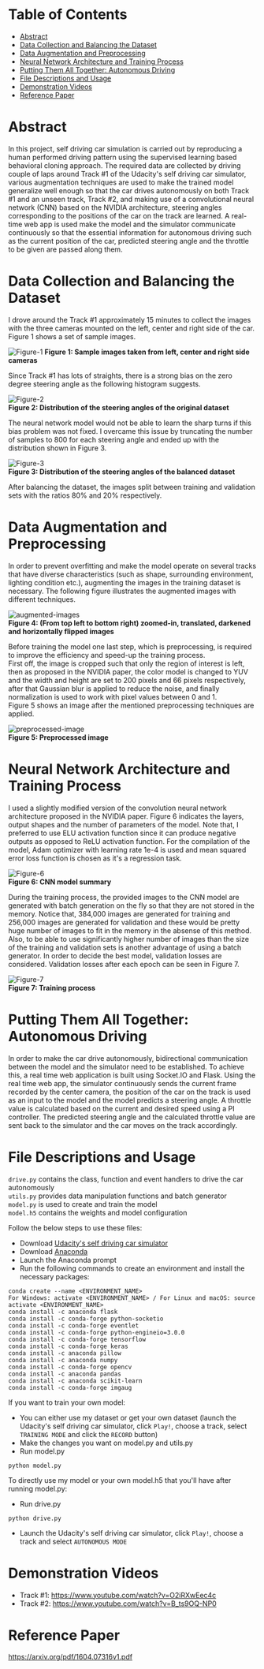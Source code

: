 # Table of Contents
* [Abstract](#abstract) 
* [Data Collection and Balancing the Dataset](#data-collection-and-balancing-the-dataset)
* [Data Augmentation and Preprocessing](#data-augmentation-and-preprocessing)
* [Neural Network Architecture and Training Process](#neural-network-architecture-and-training-process)
* [Putting Them All Together: Autonomous Driving](#putting-them-all-together-autonomous-driving)
* [File Descriptions and Usage](#file-descriptions-and-usage)
* [Demonstration Videos](#demonstration-videos)
* [Reference Paper](#reference-paper)

# Abstract 
In this project, self driving car simulation is carried out by reproducing a human performed driving pattern using the supervised learning based behavioral cloning approach. The required data are collected by driving couple of laps around Track #1 of the Udacity's self driving car simulator, various augmentation techniques are used to make the trained model generalize well enough so that the car drives autonomously on both Track #1 and an unseen track, Track #2, and making use of a convolutional neural network (CNN) based on the NVIDIA architecture, steering angles corresponding to the positions of the car on the track are learned. A real-time web app is used make the model and the simulator communicate continuously so that the essential information for autonomous driving such as the current position of the car, predicted steering angle and the throttle to be given are passed along them.   

# Data Collection and Balancing the Dataset
I drove around the Track #1 approximately 15 minutes to collect the images with the three cameras mounted on the left, center and right side of the car. Figure 1 shows a set of sample images.  

![Figure-1](https://user-images.githubusercontent.com/43919074/229631030-89cfca67-6fe9-4148-9e2d-175c30914bf7.png)
**Figure 1: Sample images taken from left, center and right side cameras**
 
Since Track #1 has lots of straights, there is a strong bias on the zero degree steering angle as the following histogram suggests.  

![Figure-2](https://user-images.githubusercontent.com/43919074/229843435-cf744305-a599-449b-8915-5d3ae4a676fe.png)  
**Figure 2: Distribution of the steering angles of the original dataset**

The neural network model would not be able to learn the sharp turns if this bias problem was not fixed. I overcame this issue by truncating the number of samples to 800 for each steering angle and ended up with the distribution shown in Figure 3.  

![Figure-3](https://user-images.githubusercontent.com/43919074/229843481-3cbba3f6-08c5-471b-af1a-a13fe051cd48.png)  
**Figure 3: Distribution of the steering angles of the balanced dataset**  

After balancing the dataset, the images split between training and validation sets with the ratios 80% and 20% respectively. 

# Data Augmentation and Preprocessing
In order to prevent overfitting and make the model operate on several tracks that have diverse characteristics (such as shape, surrounding environment, lighting condition etc.), augmenting the images in the training dataset is necessary. The following figure illustrates the augmented images with different techniques.  

![augmented-images](https://user-images.githubusercontent.com/43919074/229873377-04ba8a66-22ff-4c97-bc90-6a5d4d81668a.png)  
**Figure 4: (From top left to bottom right) zoomed-in, translated, darkened and horizontally flipped images**

Before training the model one last step, which is preprocessing, is required to improve the efficiency and speed-up the training process.  
First off, the image is cropped such that only the region of interest is left, then as proposed in the NVIDIA paper, the color model is changed to YUV and the width and height are set to 200 pixels and 66 pixels respectively, after that Gaussian blur is applied to reduce the noise, and finally normalization is used to work with pixel values between 0 and 1.   
Figure 5 shows an image after the mentioned preprocessing techniques are applied.  

![preprocessed-image](https://user-images.githubusercontent.com/43919074/229897130-3d9471d4-e099-4209-8073-d4353b23959d.png)  
**Figure 5: Preprocessed image**

# Neural Network Architecture and Training Process
I used a slightly modified version of the convolution neural network architecture proposed in the NVIDIA paper. Figure 6 indicates the layers, output shapes and the number of parameters of the model. Note that, I preferred to use ELU activation function since it can produce negative outputs as opposed to ReLU activation function. For the compilation of the model, Adam optimizer with learning rate 1e-4 is used and mean squared error loss function is chosen as it's a regression task.   

![Figure-6](https://user-images.githubusercontent.com/43919074/230517752-a88fee2d-61d0-48a6-9583-321933bcc073.png)  
**Figure 6: CNN model summary**
  
During the training process, the provided images to the CNN model are generated with batch generation on the fly so that they are not stored in the memory. Notice that, 384,000 images are generated for training and 256,000 images are generated for validation and these would be pretty huge number of images to fit in the memory in the absense of this method. Also, to be able to use significantly higher number of images than the size of the training and validation sets is another advantage of using a batch generator. In order to decide the best model, validation losses are considered. Validation losses after each epoch can be seen in Figure 7. 

![Figure-7](https://user-images.githubusercontent.com/43919074/230692258-54c22c4d-4bd7-4881-a7d2-770a955a56dd.png)  
**Figure 7: Training process**

# Putting Them All Together: Autonomous Driving
In order to make the car drive autonomously, bidirectional communication between the model and the simulator need to be established. To achieve this, a real time web application is built using Socket.IO and Flask. Using the real time web app, the simulator continuously sends the current frame recorded by the center camera, the position of the car on the track is used as an input to the model and the model predicts a steering angle. A throttle value is calculated based on the current and desired speed using a PI controller. The predicted steering angle and the calculated throttle value are sent back to the simulator and the car moves on the track accordingly.      

# File Descriptions and Usage
`drive.py` contains the class, function and event handlers to drive the car autonomously   
`utils.py` provides data manipulation functions and batch generator  
`model.py` is used to create and train the model  
`model.h5` contains the weights and model configuration

Follow the below steps to use these files:  
* Download [Udacity's self driving car simulator](https://github.com/udacity/self-driving-car-sim)
* Download [Anaconda](https://www.anaconda.com/products/distribution)  
* Launch the Anaconda prompt 
* Run the following commands to create an environment and install the necessary packages:   
~~~
conda create --name <ENVIRONMENT_NAME>
For Windows: activate <ENVIRONMENT_NAME> / For Linux and macOS: source activate <ENVIRONMENT_NAME>   
conda install -c anaconda flask
conda install -c conda-forge python-socketio
conda install -c conda-forge eventlet
conda install -c conda-forge python-engineio=3.0.0
conda install -c conda-forge tensorflow
conda install -c conda-forge keras 
conda install -c anaconda pillow
conda install -c anaconda numpy
conda install -c conda-forge opencv
conda install -c anaconda pandas
conda install -c anaconda scikit-learn
conda install -c conda-forge imgaug
~~~

If you want to train your own model:  
* You can either use my dataset or get your own dataset (launch the Udacity's self driving car simulator, click `Play!`, choose a track, select `TRAINING MODE` and click the `RECORD` button)     
* Make the changes you want on model.py and utils.py  
* Run model.py  
~~~ 
python model.py
~~~

To directly use my model or your own model.h5 that you'll have after running model.py:  
* Run drive.py   
~~~ 
python drive.py
~~~
* Launch the Udacity's self driving car simulator, click `Play!`, choose a track and select `AUTONOMOUS MODE`  

# Demonstration Videos
* Track #1: https://www.youtube.com/watch?v=O2iRXwEec4c  
* Track #2: https://www.youtube.com/watch?v=B_ts9OQ-NP0  

# Reference Paper
https://arxiv.org/pdf/1604.07316v1.pdf   
